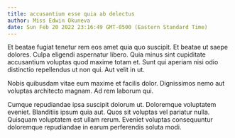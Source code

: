 ```yaml
---
title: accusantium esse quia ab delectus
author: Miss Edwin Okuneva
date: Sun Feb 20 2022 23:16:49 GMT-0500 (Eastern Standard Time)
---
```

Et beatae fugiat tenetur rem eos amet quia quo suscipit. Et beatae ut saepe dolores. Culpa eligendi aspernatur libero. Quia minus sint cupiditate accusantium voluptas quod maxime totam et. Sunt qui aperiam nisi odio distinctio repellendus ut non qui. Aut velit in ut.

 Nobis quibusdam vitae eum maxime et facilis dolor. Dignissimos nemo aut voluptas architecto magnam. Ad rem laborum qui.

 Cumque repudiandae ipsa suscipit dolorum ut. Doloremque voluptatem eveniet. Blanditiis ipsum quia aut. Quos sit voluptas vel pariatur nulla. Quisquam voluptatem est ullam rerum. Eveniet voluptas consequuntur doloremque repudiandae in earum perferendis soluta modi.
